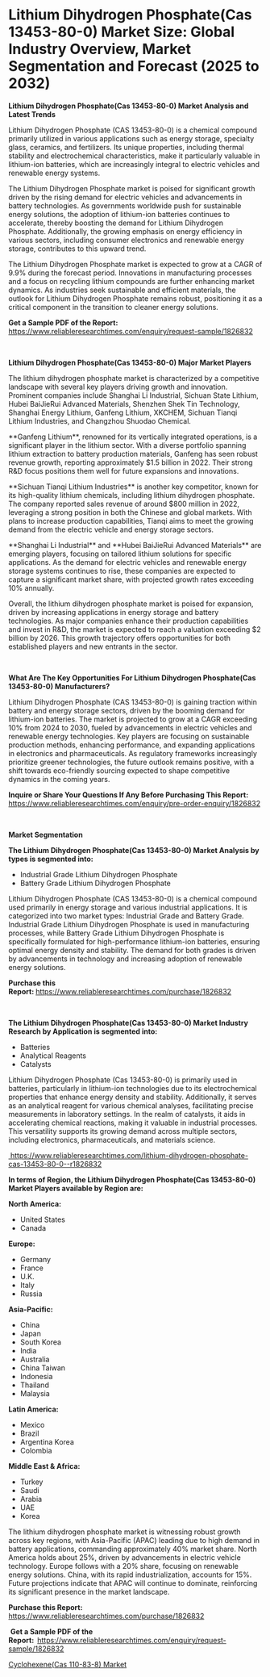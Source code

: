 <p><h1>Lithium Dihydrogen Phosphate(Cas 13453-80-0) Market Size: Global Industry Overview, Market Segmentation and Forecast (2025 to 2032)</h1></p><p><strong>Lithium Dihydrogen Phosphate(Cas 13453-80-0) Market Analysis and Latest Trends</strong></p>
<p><p>Lithium Dihydrogen Phosphate (CAS 13453-80-0) is a chemical compound primarily utilized in various applications such as energy storage, specialty glass, ceramics, and fertilizers. Its unique properties, including thermal stability and electrochemical characteristics, make it particularly valuable in lithium-ion batteries, which are increasingly integral to electric vehicles and renewable energy systems.</p><p>The Lithium Dihydrogen Phosphate market is poised for significant growth driven by the rising demand for electric vehicles and advancements in battery technologies. As governments worldwide push for sustainable energy solutions, the adoption of lithium-ion batteries continues to accelerate, thereby boosting the demand for Lithium Dihydrogen Phosphate. Additionally, the growing emphasis on energy efficiency in various sectors, including consumer electronics and renewable energy storage, contributes to this upward trend.</p><p>The Lithium Dihydrogen Phosphate market is expected to grow at a CAGR of 9.9% during the forecast period. Innovations in manufacturing processes and a focus on recycling lithium compounds are further enhancing market dynamics. As industries seek sustainable and efficient materials, the outlook for Lithium Dihydrogen Phosphate remains robust, positioning it as a critical component in the transition to cleaner energy solutions.</p></p>
<p><strong>Get a Sample PDF of the Report:&nbsp;</strong> <a href="https://www.reliableresearchtimes.com/enquiry/request-sample/1826832?utm_campaign=2007&utm_medium=2&utm_source=Github&utm_content=ia&utm_term=03022025&utm_id=lithium-dihydrogen-phosphatecas-13453-80-0">https://www.reliableresearchtimes.com/enquiry/request-sample/1826832</a></p>
<p>&nbsp;</p>
<p><strong>Lithium Dihydrogen Phosphate(Cas 13453-80-0) Major Market Players</strong></p>
<p><p>The lithium dihydrogen phosphate market is characterized by a competitive landscape with several key players driving growth and innovation. Prominent companies include Shanghai Li Industrial, Sichuan State Lithium, Hubei BaiJieRui Advanced Materials, Shenzhen Shek Tin Technology, Shanghai Energy Lithium, Ganfeng Lithium, XKCHEM, Sichuan Tianqi Lithium Industries, and Changzhou Shuodao Chemical.</p><p>**Ganfeng Lithium**, renowned for its vertically integrated operations, is a significant player in the lithium sector. With a diverse portfolio spanning lithium extraction to battery production materials, Ganfeng has seen robust revenue growth, reporting approximately $1.5 billion in 2022. Their strong R&D focus positions them well for future expansions and innovations.</p><p>**Sichuan Tianqi Lithium Industries** is another key competitor, known for its high-quality lithium chemicals, including lithium dihydrogen phosphate. The company reported sales revenue of around $800 million in 2022, leveraging a strong position in both the Chinese and global markets. With plans to increase production capabilities, Tianqi aims to meet the growing demand from the electric vehicle and energy storage sectors.</p><p>**Shanghai Li Industrial** and **Hubei BaiJieRui Advanced Materials** are emerging players, focusing on tailored lithium solutions for specific applications. As the demand for electric vehicles and renewable energy storage systems continues to rise, these companies are expected to capture a significant market share, with projected growth rates exceeding 10% annually.</p><p>Overall, the lithium dihydrogen phosphate market is poised for expansion, driven by increasing applications in energy storage and battery technologies. As major companies enhance their production capabilities and invest in R&D, the market is expected to reach a valuation exceeding $2 billion by 2026. This growth trajectory offers opportunities for both established players and new entrants in the sector.</p></p>
<p>&nbsp;</p>
<p><strong>What Are The Key Opportunities For Lithium Dihydrogen Phosphate(Cas 13453-80-0) Manufacturers?</strong></p>
<p><p>Lithium Dihydrogen Phosphate (CAS 13453-80-0) is gaining traction within battery and energy storage sectors, driven by the booming demand for lithium-ion batteries. The market is projected to grow at a CAGR exceeding 10% from 2024 to 2030, fueled by advancements in electric vehicles and renewable energy technologies. Key players are focusing on sustainable production methods, enhancing performance, and expanding applications in electronics and pharmaceuticals. As regulatory frameworks increasingly prioritize greener technologies, the future outlook remains positive, with a shift towards eco-friendly sourcing expected to shape competitive dynamics in the coming years.</p></p>
<p><strong>Inquire or Share Your Questions If Any Before Purchasing This Report:</strong> <a href="https://www.reliableresearchtimes.com/enquiry/pre-order-enquiry/1826832?utm_campaign=2007&utm_medium=2&utm_source=Github&utm_content=ia&utm_term=03022025&utm_id=lithium-dihydrogen-phosphatecas-13453-80-0">https://www.reliableresearchtimes.com/enquiry/pre-order-enquiry/1826832</a></p>
<p>&nbsp;</p>
<p><strong>Market Segmentation</strong></p>
<p><strong>The Lithium Dihydrogen Phosphate(Cas 13453-80-0) Market Analysis by types is segmented into:</strong></p>
<p><ul><li>Industrial Grade Lithium Dihydrogen Phosphate</li><li>Battery Grade Lithium Dihydrogen Phosphate</li></ul></p>
<p><p>Lithium Dihydrogen Phosphate (CAS 13453-80-0) is a chemical compound used primarily in energy storage and various industrial applications. It is categorized into two market types: Industrial Grade and Battery Grade. Industrial Grade Lithium Dihydrogen Phosphate is used in manufacturing processes, while Battery Grade Lithium Dihydrogen Phosphate is specifically formulated for high-performance lithium-ion batteries, ensuring optimal energy density and stability. The demand for both grades is driven by advancements in technology and increasing adoption of renewable energy solutions.</p></p>
<p><strong>Purchase this Report:&nbsp;</strong><a href="https://www.reliableresearchtimes.com/purchase/1826832?utm_campaign=2007&utm_medium=2&utm_source=Github&utm_content=ia&utm_term=03022025&utm_id=lithium-dihydrogen-phosphatecas-13453-80-0">https://www.reliableresearchtimes.com/purchase/1826832</a></p>
<p>&nbsp;</p>
<p><strong>The Lithium Dihydrogen Phosphate(Cas 13453-80-0) Market Industry Research by Application is segmented into:</strong></p>
<p><ul><li>Batteries</li><li>Analytical Reagents</li><li>Catalysts</li></ul></p>
<p><p>Lithium Dihydrogen Phosphate (Cas 13453-80-0) is primarily used in batteries, particularly in lithium-ion technologies due to its electrochemical properties that enhance energy density and stability. Additionally, it serves as an analytical reagent for various chemical analyses, facilitating precise measurements in laboratory settings. In the realm of catalysts, it aids in accelerating chemical reactions, making it valuable in industrial processes. This versatility supports its growing demand across multiple sectors, including electronics, pharmaceuticals, and materials science.</p></p>
<p><a href="https://www.reliableresearchtimes.com/lithium-dihydrogen-phosphate-cas-13453-80-0--r1826832?utm_campaign=2007&utm_medium=2&utm_source=Github&utm_content=ia&utm_term=03022025&utm_id=lithium-dihydrogen-phosphatecas-13453-80-0">&nbsp;https://www.reliableresearchtimes.com/lithium-dihydrogen-phosphate-cas-13453-80-0--r1826832</a></p>
<p><strong>In terms of Region, the Lithium Dihydrogen Phosphate(Cas 13453-80-0) Market Players available by Region are:</strong></p>
<p>
    <p> <strong> North America: </strong>
        <ul>
            <li>United States</li>
            <li>Canada</li>
        </ul>
        </p> 
    <p> <strong> Europe: </strong>
        <ul>
            <li>Germany</li>
            <li>France</li>
            <li>U.K.</li>
            <li>Italy</li>
            <li>Russia</li>
        </ul>
        </p> 
    <p> <strong> Asia-Pacific: </strong>
        <ul>
            <li>China</li>
            <li>Japan</li>
            <li>South Korea</li>
            <li>India</li>
            <li>Australia</li>
            <li>China Taiwan</li>
            <li>Indonesia</li>
            <li>Thailand</li>
            <li>Malaysia</li>
        </ul>
        </p> 
    <p> <strong> Latin America: </strong>
        <ul>
            <li>Mexico</li>
            <li>Brazil</li>
            <li>Argentina Korea</li>
            <li>Colombia</li>
        </ul>
        </p> 
    <p> <strong> Middle East & Africa: </strong>
        <ul>
            <li>Turkey</li>
            <li>Saudi</li>
            <li>Arabia</li>
            <li>UAE</li>
            <li>Korea</li>
        </ul>
    </p>
    </p>
<p><p>The lithium dihydrogen phosphate market is witnessing robust growth across key regions, with Asia-Pacific (APAC) leading due to high demand in battery applications, commanding approximately 40% market share. North America holds about 25%, driven by advancements in electric vehicle technology. Europe follows with a 20% share, focusing on renewable energy solutions. China, with its rapid industrialization, accounts for 15%. Future projections indicate that APAC will continue to dominate, reinforcing its significant presence in the market landscape.</p></p>
<p><strong>Purchase this Report: </strong><a href="https://www.reliableresearchtimes.com/purchase/1826832?utm_campaign=2007&utm_medium=2&utm_source=Github&utm_content=ia&utm_term=03022025&utm_id=lithium-dihydrogen-phosphatecas-13453-80-0">https://www.reliableresearchtimes.com/purchase/1826832</a></p>
<p>&nbsp;<strong>Get a Sample PDF of the Report:&nbsp;&nbsp;</strong><a href="https://www.reliableresearchtimes.com/enquiry/request-sample/1826832?utm_campaign=2007&utm_medium=2&utm_source=Github&utm_content=ia&utm_term=03022025&utm_id=lithium-dihydrogen-phosphatecas-13453-80-0">https://www.reliableresearchtimes.com/enquiry/request-sample/1826832</a></p>
<p><strong></strong></p>
<p><p><a href="https://github.com/angelajermaine/Market-Research-Report-List-5/blob/main/cyclohexenecas-110-83-8-market.md?utm_campaign=2007&utm_medium=2&utm_source=Github&utm_content=ia&utm_term=03022025&utm_id=lithium-dihydrogen-phosphatecas-13453-80-0">Cyclohexene(Cas 110-83-8) Market</a></p></p>